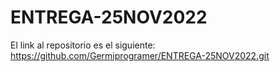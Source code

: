 # ENTREGA-25NOV2022

El link al repositorio es el siguiente: https://github.com/Germiprogramer/ENTREGA-25NOV2022.git
